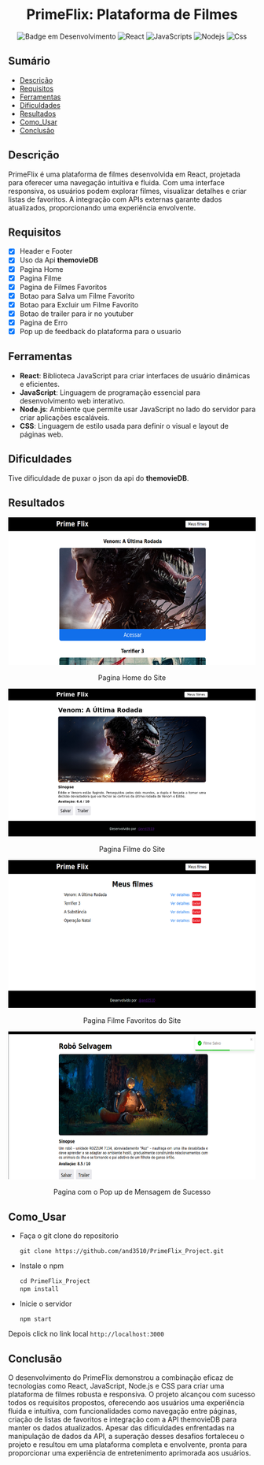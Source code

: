 <h1 align="center">PrimeFlix: Plataforma de Filmes</h1>

<div align="center" >

![Badge em Desenvolvimento](http://img.shields.io/static/v1?label=STATUS&message=FINALIZADO&color=GREEN&style=for-the-badge)
![React](https://img.shields.io/badge/React-20232A?style=for-the-badge&logo=react&logoColor=61DAFB)
![JavaScripts](https://img.shields.io/badge/JavaScript-F7DF1E?style=for-the-badge&logo=javascript&logoColor=black)
![Nodejs](https://img.shields.io/badge/Node.js-43853D?style=for-the-badge&logo=node.js&logoColor=white)
![Css](https://img.shields.io/badge/CSS3-1572B6?style=for-the-badge&logo=css3&logoColor=white)

</div>

## Sumário

* [Descrição](#descrição)
* [Requisitos](#requisitos)
* [Ferramentas](#ferramentas)
* [Dificuldades](#dificuldades)
* [Resultados](#resultados)
* [Como_Usar](#como_usar)
* [Conclusão](#conclusao)


## Descrição

PrimeFlix é uma plataforma de filmes desenvolvida em React, projetada para oferecer uma navegação intuitiva e fluida. Com uma interface responsiva, os usuários podem explorar filmes, visualizar detalhes e criar listas de favoritos. A integração com APIs externas garante dados atualizados, proporcionando uma experiência envolvente.

## Requisitos

- [x] Header e Footer
- [x] Uso da Api __themovieDB__
- [x] Pagina Home
- [x] Pagina Filme
- [x] Pagina de Filmes Favoritos
- [x] Botao para Salva um Filme Favorito
- [x] Botao para Excluir um Filme Favorito
- [x] Botao de trailer para ir no youtuber
- [x] Pagina de Erro
- [x] Pop up de feedback do plataforma para o usuario

## Ferramentas

- **React**: Biblioteca JavaScript para criar interfaces de usuário dinâmicas e eficientes.
- **JavaScript**: Linguagem de programação essencial para desenvolvimento web interativo.
- **Node.js**: Ambiente que permite usar JavaScript no lado do servidor para criar aplicações escaláveis.
- **CSS**: Linguagem de estilo usada para definir o visual e layout de páginas web.

## Dificuldades

Tive dificuldade de puxar o json da api do __themovieDB__.

## Resultados

<div align="center">

<img src="./images/image.png" alt="Descrição da Imagem" width="700" height="300">
<p> Pagina Home do Site</p>


<img src="./images/image copy.png" alt="Descrição da Imagem" width="700" height="300">
<p> Pagina Filme do Site</p>


<img src="./images/image copy 2.png" alt="Descrição da Imagem" width="700" height="300">
<p> Pagina Filme Favoritos do Site</p>


<img src="./images/image copy 3.png" alt="Descrição da Imagem" width="700" height="300">
<p> Pagina com o Pop up de Mensagem de Sucesso </p>


</div>


## Como_Usar

- Faça o git clone do repositorio
    ```
    git clone https://github.com/and3510/PrimeFlix_Project.git
    ```
- Instale o npm
    ```
    cd PrimeFlix_Project
    npm install
    ```
- Inicie o servidor
    ```
    npm start
    ```

Depois click no link local `http://localhost:3000`

## Conclusão

O desenvolvimento do PrimeFlix demonstrou a combinação eficaz de tecnologias como React, JavaScript, Node.js e CSS para criar uma plataforma de filmes robusta e responsiva. O projeto alcançou com sucesso todos os requisitos propostos, oferecendo aos usuários uma experiência fluida e intuitiva, com funcionalidades como navegação entre páginas, criação de listas de favoritos e integração com a API themovieDB para manter os dados atualizados. Apesar das dificuldades enfrentadas na manipulação de dados da API, a superação desses desafios fortaleceu o projeto e resultou em uma plataforma completa e envolvente, pronta para proporcionar uma experiência de entretenimento aprimorada aos usuários.




